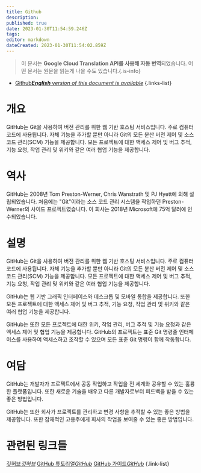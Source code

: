 ```yaml
---
title: Github
description: 
published: true
date: 2023-01-30T11:54:59.246Z
tags: 
editor: markdown
dateCreated: 2023-01-30T11:54:02.859Z
---
```


> 이 문서는 **Google Cloud Translation API를 사용해 자동 번역**되었습니다.
어떤 문서는 원문을 읽는게 나을 수도 있습니다.{.is-info}
- [Github***English** version of this document is available*](/en/Knowledge-base/Dictionary/github)
{.links-list}


# 개요
GitHub는 Git을 사용하여 버전 관리를 위한 웹 기반 호스팅 서비스입니다. 주로 컴퓨터 코드에 사용됩니다. 자체 기능을 추가할 뿐만 아니라 Git의 모든 분산 버전 제어 및 소스 코드 관리(SCM) 기능을 제공합니다. 모든 프로젝트에 대한 액세스 제어 및 버그 추적, 기능 요청, 작업 관리 및 위키와 같은 여러 협업 기능을 제공합니다.

# 역사
GitHub는 2008년 Tom Preston-Werner, Chris Wanstrath 및 PJ Hyett에 의해 설립되었습니다. 처음에는 "Git"이라는 소스 코드 관리 시스템을 작업하던 Preston-Werner의 사이드 프로젝트였습니다. 이 회사는 2018년 Microsoft에 75억 달러에 인수되었습니다.

# 설명
GitHub는 Git을 사용하여 버전 관리를 위한 웹 기반 호스팅 서비스입니다. 주로 컴퓨터 코드에 사용됩니다. 자체 기능을 추가할 뿐만 아니라 Git의 모든 분산 버전 제어 및 소스 코드 관리(SCM) 기능을 제공합니다. 모든 프로젝트에 대한 액세스 제어 및 버그 추적, 기능 요청, 작업 관리 및 위키와 같은 여러 협업 기능을 제공합니다.

GitHub는 웹 기반 그래픽 인터페이스와 데스크톱 및 모바일 통합을 제공합니다. 또한 모든 프로젝트에 대한 액세스 제어 및 버그 추적, 기능 요청, 작업 관리 및 위키와 같은 여러 협업 기능을 제공합니다.

GitHub는 또한 모든 프로젝트에 대한 위키, 작업 관리, 버그 추적 및 기능 요청과 같은 액세스 제어 및 협업 기능을 제공합니다. GitHub의 프로젝트는 표준 Git 명령줄 인터페이스를 사용하여 액세스하고 조작할 수 있으며 모든 표준 Git 명령이 함께 작동합니다.

# 여담
GitHub는 개발자가 프로젝트에서 공동 작업하고 작업을 전 세계와 공유할 수 있는 훌륭한 플랫폼입니다. 또한 새로운 기술을 배우고 다른 개발자로부터 피드백을 받을 수 있는 좋은 방법입니다.

GitHub는 또한 회사가 프로젝트를 관리하고 변경 사항을 추적할 수 있는 좋은 방법을 제공합니다. 또한 잠재적인 고용주에게 회사의 작업을 보여줄 수 있는 좋은 방법입니다.

# 관련된 링크들
[깃허브*깃허브*](https://github.com/)
[GitHub 튜토리얼*GitHub*](https://lab.github.com/)
[GitHub 가이드*GitHub*](https://guides.github.com/)
{.link-list}